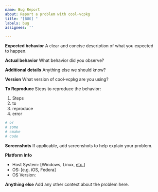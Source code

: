 ```yaml
---
name: Bug Report
about: Report a problem with cool-vcpkg
title: "[BUG] "
labels: bug
assignees: ''

---
```


**Expected behavior**
A clear and concise description of what you expected to happen.

**Actual behavior**
What behavior did you observe?

**Additional details**
Anything else we should know?

**Version**
What version of cool-vcpkg are you using?

**To Reproduce**
Steps to reproduce the behavior:

1. Steps
2. to
3. reproduce
4. error
```cmake
# or
# some
# cmake
# code
```

**Screenshots**
If applicable, add screenshots to help explain your problem.

**Platform Info**
- Host System: [Windows, Linux, [etc.](https://cmake.org/cmake/help/latest/variable/CMAKE_SYSTEM_NAME.html#system-names-known-to-cmake)]
 - OS: [e.g. iOS, Fedora]
 - OS Version: 

**Anything else**
Add any other context about the problem here.
